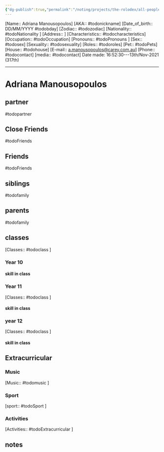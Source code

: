 ```yaml
---
{"dg-publish":true,"permalink":"/noting/projects/the-rolodex/all-people/students/adriana-manousopoulos/","dgHomeLink":true,"dgPassFrontmatter":false}
---
```


[Name:: Adriana Manousopoulos]
[AKA:: #todonickname]
[Date_of_birth:: DD/MM/YYYY #todobday] 
[Zodiac:: #todozodiac] 
[Nationality:: #todoNationality ]
[Address:: ]
[Characteristics::  #todocharacteristics]
[Occupation:: #todoOccupation]
[Pronouns:: #todoPronouns ]
[Sex:: #todosex]
[Sexuality:: #todosexuality]
[Roles:: #todoroles]
[Pet:: #todoPets]
[House:: #todohouse]
[E-mail:: <a.manousopoulos@carey.com.au>]
[Phone:: #todocontact]
[media:: #todocontact]
Date made: 16:52:30---13th/Nov-2021 (317th) 

---
# Adriana Manousopoulos
## partner
#todopartner
## Close Friends
#todoFriends
## Friends
#todoFriends
## siblings
#todofamily
## parents
#todofamily
## classes
[Classes:: #todoclass ]
### Year 10
#### skill in class
### Year 11
[Classes:: #todoclass ]
#### skill in class
### year 12
[Classes:: #todoclass ]
#### skill in class
## Extracurricular
### Music
[Music:: #todomusic ]
### Sport
[sport:: #todoSport ]
### Activities
[Activities:: #todoExtracurricular ]
## notes
